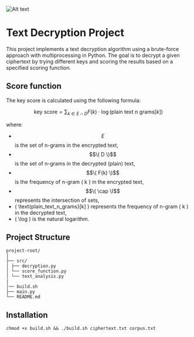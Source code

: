 ![Alt text](https://upload.wikimedia.org/wikipedia/commons/thumb/5/51/Skytale.png/640px-Skytale.png)

# Text Decryption Project

This project implements a text decryption algorithm using a brute-force approach with multiprocessing in Python. The goal is to decrypt a given ciphertext by trying different keys and scoring the results based on a specified scoring function.

## Score function 

The key score is calculated using the following formula:

$$ \text{key score} = \sum_{k \in E \cap D} F(k) \cdot \log(\text{plain text n grams}[k]) $$

where:

- $$E$$ is the set of n-grams in the encrypted text,
- $$\( D \)$$ is the set of n-grams in the decrypted (plain) text,
- $$\( F(k) \)$$ is the frequency of n-gram \( k \) in the encrypted text,
- $$\( \cap \)$$ represents the intersection of sets,
- \( \text{plain\_text\_n\_grams}[k] \) represents the frequency of n-gram \( k \) in the decrypted text,
- \( \log \) is the natural logarithm.


## Project Structure
```
project-root/
│
├── src/
│ ├── decryption.py
│ └── score_function.py
│ └── text_analysis.py
|
│── build.sh
├── main.py
└── README.md
```
## Installation 
```
chmod +x build.sh && ./build.sh ciphertext.txt corpus.txt
```
